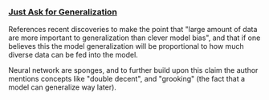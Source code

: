 ### [Just Ask for Generalization](https://evjang.com/2021/10/23/generalization.html)
References recent discoveries to make the point that "large amount of data are more important to generalization than clever model bias", and that if one believes this the model generalization will be proportional to how much diverse data can be fed into the model.

Neural network are sponges, and to further build upon this claim the author mentions concepts like "double decent", and "grooking" (the fact that a model can generalize way later).
